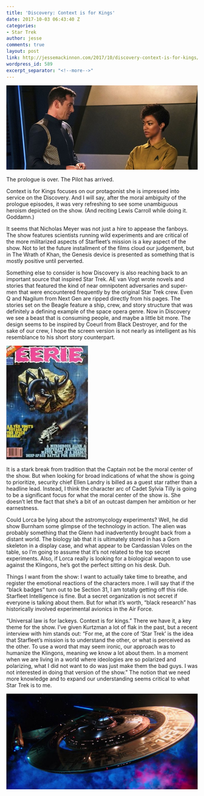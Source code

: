 ```yaml
---
title: 'Discovery: Context is for Kings'
date: 2017-10-03 06:43:40 Z
categories:
- Star Trek
author: jesse
comments: true
layout: post
link: http://jessemackinnon.com/2017/10/discovery-context-is-for-kings/
wordpress_id: 589
excerpt_separator: "<!--more-->"
---
```


<img src="/images/2017/context-is-for-kings.jpg">

The prologue is over. The Pilot has arrived.
<!--more-->
Context is for Kings focuses on our protagonist she is impressed into service on the Discovery. And I will say, after the moral ambiguity of the prologue episodes, it was very refreshing to see some unambiguous heroism depicted on the show. (And reciting Lewis Carroll while doing it. Goddamn.)

It seems that Nicholas Meyer was not just a hire to appease the fanboys. The show features scientists running wild experiments and are critical of the more militarized aspects of Starfleet’s mission is a key aspect of the show. Not to let the future installment of the films cloud our judgement, but in The Wrath of Khan, the Genesis device is presented as something that is mostly positive until perverted.

Something else to consider is how Discovery is also reaching back to an important source that inspired Star Trek. AE van Vogt wrote novels and stories that featured the kind of near omnipotent adversaries and super-men that were encountered frequently by the original Star Trek crew. Even Q and Nagilum from Next Gen are ripped directly from his pages. The stories set on the Beagle feature a ship, crew, and story structure that was definitely a defining example of the space opera genre. Now in Discovery we see a beast that is consuming people, and maybe a little bit more. The design seems to be inspired by Coeurl from Black Destroyer, and for the sake of our crew, I hope the screen version is not nearly as intelligent as his resemblance to his short story counterpart.

[![](/images/2017/black-destroyer-215x300.jpg)](/images/2017/black-destroyer-215x300.jpg)

It is a stark break from tradition that the Captain not be the moral center of the show. But when looking for broad indications of what the show is going to prioritize, security chief Ellen Landry is billed as a guest star rather than a headline lead. Instead, I think the character arc of Cadet Sylvia Tilly is going to be a significant focus for what the moral center of the show is. She doesn’t let the fact that she’s a bit of an outcast dampen her ambition or her earnestness.

Could Lorca be lying about the astromycology experiments? Well, he did show Burnham some glimpse of the technology in action. The alien was probably something that the Glenn had inadvertently brought back from a distant world. The biology lab that it is ultimately stored in has a Gorn skeleton in a display case, and what appear to be Cardassian Voles on the table, so I’m going to assume that it’s not related to the top secret experiments. Also, if Lorca really is looking for a biological weapon to use against the Klingons, he’s got the perfect sitting on his desk. Duh.

Things I want from the show: I want to actually take time to breathe, and register the emotional reactions of the characters more. I will say that if the “black badges” turn out to be Section 31, I am totally getting off this ride. Starfleet Intelligence is fine. But a secret organization is not secret if everyone is talking about them. But for what it’s worth, “black research” has historically involved experimental avionics in the Air Force.

“Universal law is for lackeys. Context is for kings.” There we have it, a key theme for the show. I’ve given Kurtzman a lot of flak in the past, but a recent interview with him stands out: “For me, at the core of ‘Star Trek’ is the idea that Starfleet’s mission is to understand the other, or what is perceived as the other. To use a word that may seem ironic, our approach was to humanize the Klingons, meaning we know a lot about them. In a moment when we are living in a world where ideologies are so polarized and polarizing, what I did not want to do was just make them the bad guys. I was not interested in doing that version of the show.” The notion that we need more knowledge and to expand our understanding seems critical to what Star Trek is to me.

[![](/images/2017/discovery-ship.jpg)](/images/2017/discovery-ship.jpg)
